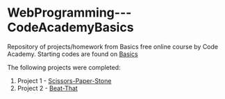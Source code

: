 # WebProgramming---CodeAcademyBasics
Repository of projects/homework from Basics free online course by Code Academy. Starting codes are found on [Basics](https://basics.rocketacademy.co/)

The following projects were completed:
1. Project 1 - [Scissors-Paper-Stone](https://github.com/clement7903/Scissors-Paper-Stone)
2. Project 2 - [Beat-That](https://github.com/clement7903/beat-that)

